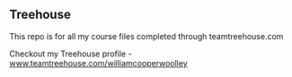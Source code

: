 ## Treehouse

This repo is for all my course files completed through teamtreehouse.com

Checkout my Treehouse profile - www.teamtreehouse.com/williamcooperwoolley